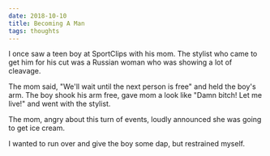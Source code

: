 ```yaml
---
date: 2018-10-10
title: Becoming A Man
tags: thoughts
---
```


I once saw a teen boy at SportClips with his mom. The stylist who came to get him for his cut was a Russian woman who was showing a lot of cleavage. 

The mom said, "We'll wait until the next person is free" and held the boy's arm. The boy shook his arm free, gave mom a look like "Damn bitch! Let me live!" and went with the stylist. 

The mom, angry about this turn of events, loudly announced she was going to get ice cream.

I wanted to run over and give the boy some dap, but restrained myself.